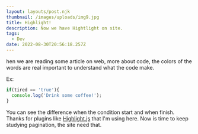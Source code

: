 ```yaml
---
layout: layouts/post.njk
thumbnail: /images/uploads/img9.jpg
title: Highlight!
description: Now we have Hightlight on site.
tags:
  - Dev
date: 2022-08-30T20:56:18.257Z
---
```

 hen we are reading some article on web, more about code, the colors of the words are real important to understand what the code make.

Ex:

```javascript
if(tired == 'true'){
  console.log('Drink some coffee!');
}
```

You can see the difference when the condition start and when finish. Thanks for plugins like [Highlight.js](https://highlightjs.org) that I'm using here.  Now is time to keep studying pagination, the site need that.